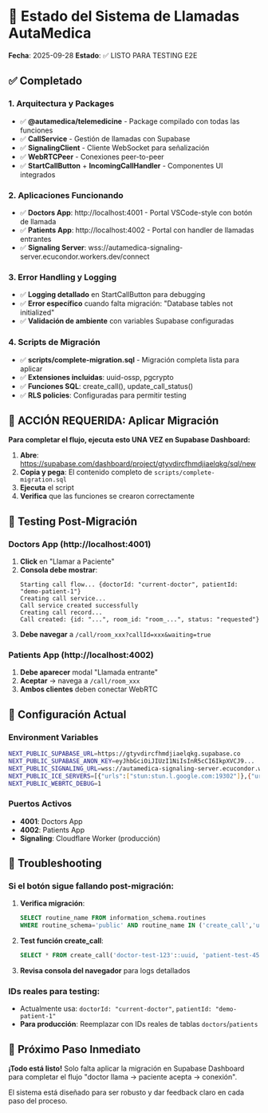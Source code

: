 # 🎯 Estado del Sistema de Llamadas AutaMedica

**Fecha**: 2025-09-28
**Estado**: ✅ LISTO PARA TESTING E2E

## ✅ Completado

### 1. **Arquitectura y Packages**
- ✅ **@autamedica/telemedicine** - Package compilado con todas las funciones
- ✅ **CallService** - Gestión de llamadas con Supabase
- ✅ **SignalingClient** - Cliente WebSocket para señalización
- ✅ **WebRTCPeer** - Conexiones peer-to-peer
- ✅ **StartCallButton** + **IncomingCallHandler** - Componentes UI integrados

### 2. **Aplicaciones Funcionando**
- ✅ **Doctors App**: http://localhost:4001 - Portal VSCode-style con botón de llamada
- ✅ **Patients App**: http://localhost:4002 - Portal con handler de llamadas entrantes
- ✅ **Signaling Server**: wss://autamedica-signaling-server.ecucondor.workers.dev/connect

### 3. **Error Handling y Logging**
- ✅ **Logging detallado** en StartCallButton para debugging
- ✅ **Error específico** cuando falta migración: "Database tables not initialized"
- ✅ **Validación de ambiente** con variables Supabase configuradas

### 4. **Scripts de Migración**
- ✅ **scripts/complete-migration.sql** - Migración completa lista para aplicar
- ✅ **Extensiones incluidas**: uuid-ossp, pgcrypto
- ✅ **Funciones SQL**: create_call(), update_call_status()
- ✅ **RLS policies**: Configuradas para permitir testing

## 🚨 ACCIÓN REQUERIDA: Aplicar Migración

**Para completar el flujo, ejecuta esto UNA VEZ en Supabase Dashboard:**

1. **Abre**: https://supabase.com/dashboard/project/gtyvdircfhmdjiaelqkg/sql/new
2. **Copia y pega**: El contenido completo de `scripts/complete-migration.sql`
3. **Ejecuta** el script
4. **Verifica** que las funciones se crearon correctamente

## 🧪 Testing Post-Migración

### Doctors App (http://localhost:4001)
1. **Click** en "Llamar a Paciente"
2. **Consola debe mostrar**:
   ```
   Starting call flow... {doctorId: "current-doctor", patientId: "demo-patient-1"}
   Creating call service...
   Call service created successfully
   Creating call record...
   Call created: {id: "...", room_id: "room_...", status: "requested"}
   ```
3. **Debe navegar** a `/call/room_xxx?callId=xxx&waiting=true`

### Patients App (http://localhost:4002)
1. **Debe aparecer** modal "Llamada entrante"
2. **Aceptar** → navega a `/call/room_xxx`
3. **Ambos clientes** deben conectar WebRTC

## 🔧 Configuración Actual

### Environment Variables
```bash
NEXT_PUBLIC_SUPABASE_URL=https://gtyvdircfhmdjiaelqkg.supabase.co
NEXT_PUBLIC_SUPABASE_ANON_KEY=eyJhbGciOiJIUzI1NiIsInR5cCI6IkpXVCJ9...
NEXT_PUBLIC_SIGNALING_URL=wss://autamedica-signaling-server.ecucondor.workers.dev/connect
NEXT_PUBLIC_ICE_SERVERS=[{"urls":["stun:stun.l.google.com:19302"]},{"urls":["turns:global.relay.metered.ca:443?transport=tcp"],"username":"demo","credential":"demo"}]
NEXT_PUBLIC_WEBRTC_DEBUG=1
```

### Puertos Activos
- **4001**: Doctors App
- **4002**: Patients App
- **Signaling**: Cloudflare Worker (producción)

## 🐛 Troubleshooting

### Si el botón sigue fallando post-migración:
1. **Verifica migración**:
   ```sql
   SELECT routine_name FROM information_schema.routines
   WHERE routine_schema='public' AND routine_name IN ('create_call','update_call_status');
   ```

2. **Test función create_call**:
   ```sql
   SELECT * FROM create_call('doctor-test-123'::uuid, 'patient-test-456'::uuid);
   ```

3. **Revisa consola del navegador** para logs detallados

### IDs reales para testing:
- Actualmente usa: `doctorId: "current-doctor"`, `patientId: "demo-patient-1"`
- **Para producción**: Reemplazar con IDs reales de tablas `doctors`/`patients`

## 🚀 Próximo Paso Inmediato

**¡Todo está listo!** Solo falta aplicar la migración en Supabase Dashboard para completar el flujo "doctor llama → paciente acepta → conexión".

El sistema está diseñado para ser robusto y dar feedback claro en cada paso del proceso.